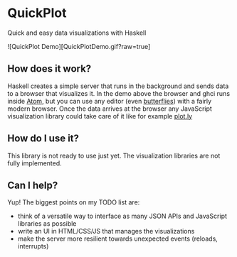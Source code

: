 QuickPlot
=========

Quick and easy data visualizations with Haskell

![QuickPlot Demo][QuickPlotDemo.gif?raw=true]

How does it work?
----------------

Haskell creates a simple server that runs in the background and sends data to a browser that visualizes it. In the demo above the browser and ghci runs inside [Atom](https://atom.io), but you can use any editor (even [butterflies](https://xkcd.com/378/)) with a fairly modern browser. Once the data arrives at the browser any JavaScript visualization library could take care of it like for example [plot.ly](https://plot.ly/javascript/)


How do I use it?
----------------

This library is not ready to use just yet. The visualization libraries are not fully implemented.


Can I help?
-----------

Yup! The biggest points on my TODO list are:

 - think of a versatile way to interface as many JSON APIs and JavaScript libraries as possible
 - write an UI in HTML/CSS/JS that manages the visualizations
 - make the server more resilient towards unexpected events (reloads, interrupts)
